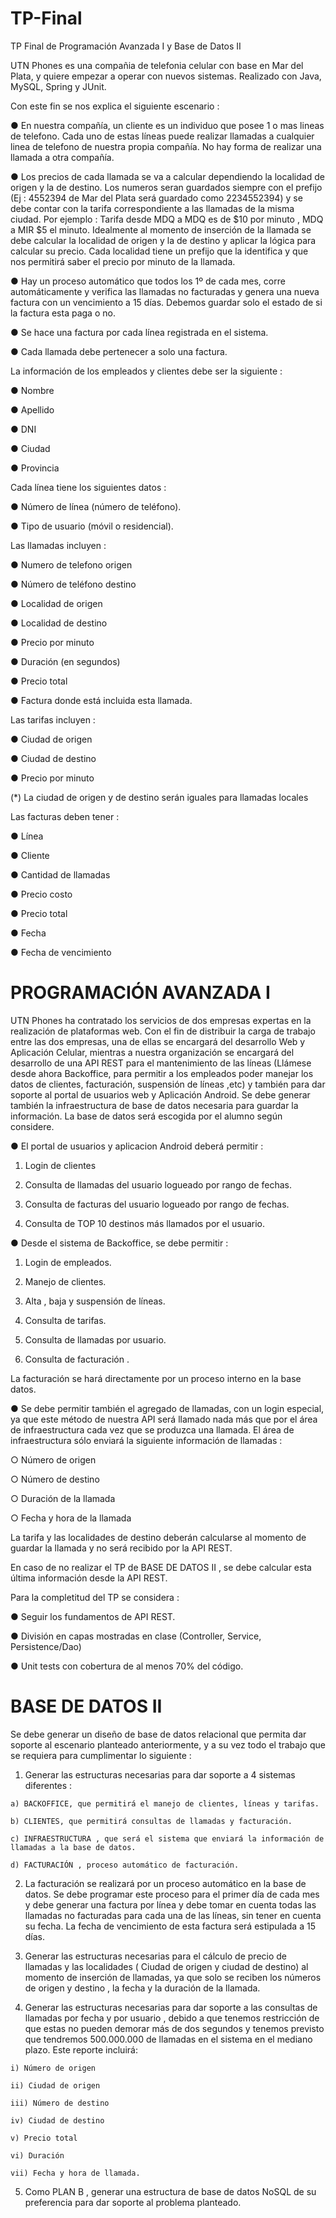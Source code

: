 # TP-Final
TP Final de Programación Avanzada I y Base de Datos II

UTN Phones es una compañia de telefonia celular con base en Mar del Plata, y quiere
empezar a operar con nuevos sistemas. Realizado con Java, MySQL, Spring y JUnit.

Con este fin se nos explica el siguiente escenario :

  ● En nuestra compañía, un cliente es un individuo que posee 1 o mas lineas de
telefono. Cada uno de estas líneas puede realizar llamadas a cualquier linea de
telefono de nuestra propia compañía. No hay forma de realizar una llamada a otra
compañía.

  ● Los precios de cada llamada se va a calcular dependiendo la localidad de origen y
la de destino. Los numeros seran guardados siempre con el prefijo (Ej : 4552394
de Mar del Plata será guardado como 2234552394) y se debe contar con la tarifa
correspondiente a las llamadas de la misma ciudad. Por ejemplo : Tarifa desde
MDQ a MDQ es de $10 por minuto , MDQ a MIR $5 el minuto. Idealmente al
momento de inserción de la llamada se debe calcular la localidad de origen y la de
destino y aplicar la lógica para calcular su precio. Cada localidad tiene un prefijo
que la identifica y que nos permitirá saber el precio por minuto de la llamada.

  ● Hay un proceso automático que todos los 1º de cada mes, corre automáticamente
y verifica las llamadas no facturadas y genera una nueva factura con un
vencimiento a 15 días. Debemos guardar solo el estado de si la factura esta paga
o no.

  ● Se hace una factura por cada línea registrada en el sistema.
  
  ● Cada llamada debe pertenecer a solo una factura.

La información de los empleados y clientes debe ser la siguiente :

  ● Nombre
  
  ● Apellido
  
  ● DNI
  
  ● Ciudad
  
  ● Provincia
  
Cada línea tiene los siguientes datos :

  ● Número de línea (número de teléfono).
  
  ● Tipo de usuario (móvil o residencial).

Las llamadas incluyen :

  ● Numero de telefono origen
  
  ● Número de teléfono destino
  
  ● Localidad de origen
  
  ● Localidad de destino
  
  ● Precio por minuto
  
  ● Duración (en segundos)
  
  ● Precio total
  
  ● Factura donde está incluida esta llamada.

Las tarifas incluyen :

  ● Ciudad de origen
  
  ● Ciudad de destino
  
  ● Precio por minuto
  
(*) La ciudad de origen y de destino serán iguales para llamadas locales

Las facturas deben tener :

  ● Línea
  
  ● Cliente
  
  ● Cantidad de llamadas
  
  ● Precio costo
  
  ● Precio total
  
  ● Fecha
  
  ● Fecha de vencimiento
  
# PROGRAMACIÓN AVANZADA I

UTN Phones ha contratado los servicios de dos empresas expertas en la realización de
plataformas web. Con el fin de distribuir la carga de trabajo entre las dos empresas, una
de ellas se encargará del desarrollo Web y Aplicación Celular, mientras a nuestra
organización se encargará del desarrollo de una API REST para el mantenimiento de las
líneas (Llámese desde ahora Backoffice, para permitir a los empleados poder manejar
los datos de clientes, facturación, suspensión de líneas ,etc) y también para dar soporte
al portal de usuarios web y Aplicación Android. Se debe generar también la
infraestructura de base de datos necesaria para guardar la información. La base de
datos será escogida por el alumno según considere.

● El portal de usuarios y aplicacion Android deberá permitir :

  1) Login de clientes
  
  2) Consulta de llamadas del usuario logueado por rango de fechas.
  
  3) Consulta de facturas del usuario logueado por rango de fechas.
  
  4) Consulta de TOP 10 destinos más llamados por el usuario.

● Desde el sistema de Backoffice, se debe permitir :

  1) Login de empleados.
  
  2) Manejo de clientes.
  
  3) Alta , baja y suspensión
de líneas.

  4) Consulta de tarifas.
  
  5) Consulta de llamadas
por usuario.

  6) Consulta de facturación .

La facturación se hará
directamente por un
proceso interno en la
base datos.

● Se debe permitir también el agregado de llamadas, con un login especial, ya que
este método de nuestra API será llamado nada más que por el área de
infraestructura cada vez que se produzca una llamada. El área de infraestructura
sólo enviará la siguiente información de llamadas :

  ○ Número de origen
  
  ○ Número de destino
  
  ○ Duración de la llamada
  
  ○ Fecha y hora de la llamada

La tarifa y las localidades de destino deberán calcularse al momento de guardar la
llamada y no será recibido por la API REST.

En caso de no realizar el TP de BASE DE DATOS II , se debe calcular esta última
información desde la API REST.

Para la completitud del TP se considera :

  ● Seguir los fundamentos de API REST.
  
  ● División en capas mostradas en clase (Controller, Service, Persistence/Dao)
  
  ● Unit tests con cobertura de al menos 70% del código.

# BASE DE DATOS II

Se debe generar un diseño de base de datos relacional que permita dar soporte al
escenario planteado anteriormente, y a su vez todo el trabajo que se requiera para
cumplimentar lo siguiente :

  1) Generar las estructuras necesarias para dar soporte a 4 sistemas diferentes :
  
    a) BACKOFFICE, que permitirá el manejo de clientes, líneas y tarifas.
    
    b) CLIENTES, que permitirá consultas de llamadas y facturación.
    
    c) INFRAESTRUCTURA , que será el sistema que enviará la información de llamadas a la base de datos.

    d) FACTURACIÓN , proceso automático de facturación.
    
  2) La facturación se realizará por un proceso automático en la base de datos. Se
debe programar este proceso para el primer día de cada mes y debe generar una
factura por línea y debe tomar en cuenta todas las llamadas no facturadas
para cada una de las líneas, sin tener en cuenta su fecha. La fecha de
vencimiento de esta factura será estipulada a 15 días.

  3) Generar las estructuras necesarias para el cálculo de precio de llamadas y las
localidades ( Ciudad de origen y ciudad de destino) al momento de inserción de
llamadas, ya que solo se reciben los números de origen y destino , la fecha y la
duración de la llamada.

  4) Generar las estructuras necesarias para dar soporte a las consultas de llamadas
por fecha y por usuario , debido a que tenemos restricción de que estas no
pueden demorar más de dos segundos y tenemos previsto que tendremos
500.000.000 de llamadas en el sistema en el mediano plazo. Este reporte incluirá:

    i) Número de origen
    
    ii) Ciudad de origen
    
    iii) Número de destino
    
    iv) Ciudad de destino
    
    v) Precio total
    
    vi) Duración
    
    vii) Fecha y hora de llamada.
    
  5) Como PLAN B , generar una estructura de base de datos NoSQL de su preferencia
para dar soporte al problema planteado.

